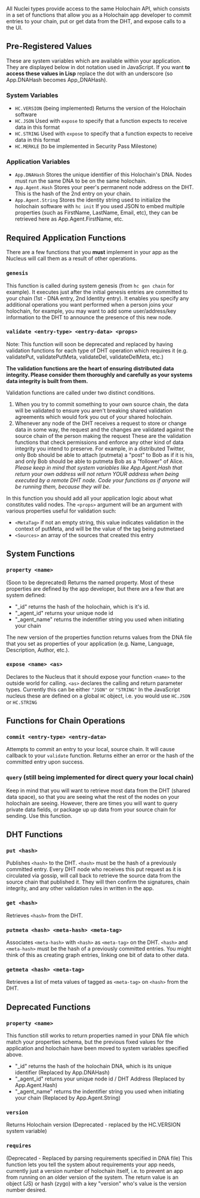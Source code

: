 All Nuclei types provide access to the same Holochain API, which consists in a set of functions that allow you as a Holochain app developer to commit entries to your chain, put or get data from the DHT, and expose calls to a the UI.  

## Pre-Registered Values 

These are system variables which are available within your application. They are displayed below in dot notation used in JavaScript. If you want **to access these values in Lisp** replace the dot with an underscore (so App.DNAHash becomes App_DNAHash).

### System Variables
 - `HC.VERSION` (being implemented) Returns the version of the Holochain software
 - `HC.JSON` Used with `expose` to specify that a function expects to receive data in this format
 - `HC.STRING` Used with `expose` to specify that a function expects to receive data in this format
 - `HC.MERKLE` (to be implemented in Security Pass Milestone)

### Application Variables
 - `App.DNAHash` Stores the unique identifier of this Holochain's DNA. Nodes must run the same DNA to be on the same holochain.
 - `App.Agent.Hash` Stores your peer's permanent node address on the DHT. This is the hash of the 2nd entry on your chain.
 - `App.Agent.String` Stores the identity string used to initialize the holochain software with `hc init` If you  used JSON to embed multiple properties (such as FirstName, LastName, Email, etc), they can be retrieved here as App.Agent.FirstName, etc.

## Required Application Functions 

There are a few functions that you **must** implement in your app as the Nucleus will call them as a result of other operations.

### `genesis` 
This function is called during system genesis (from ```hc gen chain``` for example). It executes just after the initial genesis entries are committed to your chain (1st - DNA entry, 2nd Identity entry).  It enables you specify any additional operations you want performed when a person joins your holochain, for example, you may want to add some user/address/key information to the DHT to announce the presence of this new node.

### `validate <entry-type> <entry-data> <props>`

Note: This function will soon be deprecated and replaced by having validation functions for each type of DHT operation which requires it (e.g. validatePut, validatePutMeta, validateDel, validateDelMeta, etc.)

**The validation functions are the heart of ensuring distributed data integrity. Please consider them thoroughly and carefully as your systems data integrity is built from them.**

Validation functions are called under two distinct conditions. 

 1. When you try to commit something to your own source chain, the data will be validated to ensure you aren't breaking shared validation agreements which would fork you out of your shared holochain.
 2. Whenever any node of the DHT receives a request to store or change data in some way, the request and the changes are validated against the source chain of the person making the request These are the validation functions that check permissions and enforce any other kind of data integrity you intend to preserve. For example, in a distributed Twitter, only Bob should be able to attach (putmeta) a "post" to Bob as if it is his, and only Bob should be able to putmeta Bob as a "follower" of Alice. _Please keep in mind that system variables like App.Agent.Hash that return your own address will not return YOUR address when being executed by a remote DHT node. Code your functions as if anyone will be running them, because they will be._

In this function you should add all your application logic about what constitutes valid nodes.  The `<props>` argument will be an argument with various properties useful for validation such:
- `<MetaTag>` if not an empty string, this value indicates validation in the context of putMeta, and will be the value of the tag being putmetaed
- `<Sources>` an array of the sources that created this entry

## System Functions

### `property <name>`

(Soon to be deprecated) Returns the named property.  Most of these properties are defined by the app developer, but there are a few that are system defined:  

- "_id" returns the hash of the holochain, which is it's id.
- "_agent_id" returns your unique node id
- "_agent_name" returns the indentifier string you used when initiating your chain

The new version of the properties function returns values from the DNA file that you set as properties of your application (e.g. Name, Language, Description, Author, etc.).

### `expose <name> <as>`

Declares to the Nucleus that it should expose your function `<name>` to the outside world for calling.  `<as>` declares the calling and return parameter types.  Currently this can be either `"JSON"` or `"STRING"`  In the JavaScript nucleus these are defined on a global `HC` object, i.e. you would use `HC.JSON` or `HC.STRING`

## Functions for Chain Operations

### `commit <entry-type> <entry-data>`

Attempts to commit an entry to your local, source chain. It will cause callback to your `validate` function.  Returns either an error or the hash of the committed entry upon success.

### `query` (still being implemented for direct query your local chain)

Keep in mind that you will want to retrieve most data from the DHT (shared data space), so that you are seeing what the rest of the nodes on your holochain are seeing. However, there are times you will want to query private data fields, or package up up data from your source chain for sending. Use this function.

## DHT Functions

### `put <hash>`

Publishes `<hash>` to the DHT.  `<hash>` must be the hash of a previously committed entry. Every DHT node who receives this put request as it is circulated via gossip, will call back to retrieve the source data from the source chain that published it. They will then confirm the signatures, chain integrity, and any other validation rules in written in the app.

### `get <hash>`

Retrieves `<hash>` from the DHT. 

### `putmeta <hash> <meta-hash> <meta-tag>`

Associates `<meta-hash>` with `<hash>` as `<meta-tag>` on the DHT.  `<hash>` and `<meta-hash>` must be the hash of a previously committed entries. You might think of this as creating graph entries, linking one bit of data to other data.

### `getmeta <hash> <meta-tag>`

Retrieves a list of meta values of tagged as `<meta-tag>` on `<hash>` from the DHT. 

## Deprecated Functions

### `property <name>`

This function still works to return properties named in your DNA file which match your properties schema, but the previous fixed values for the application and holochain have been moved to system variables specified above. 

- "_id" returns the hash of the holochain DNA, which is its unique identifier (Replaced by App.DNAHash)
- "_agent_id" returns your unique node id / DHT Address (Replaced by App.Agent.Hash)
- "_agent_name" returns the indentifier string you used when initiating your chain (Replaced by App.Agent.String)

### `version` 

Returns Holochain version (Deprecated - replaced by the HC.VERSION system variable)

### `requires` 

(Deprecated - Replaced by parsing requirements specified in DNA file) This function lets you tell the system about requirements your app needs, currently just a version number of holochain itself, i.e. to prevent an app from running on an older version of the system.  The return value is an object (JS) or hash (zygo) with a key "version" who's value is the version number desired.


